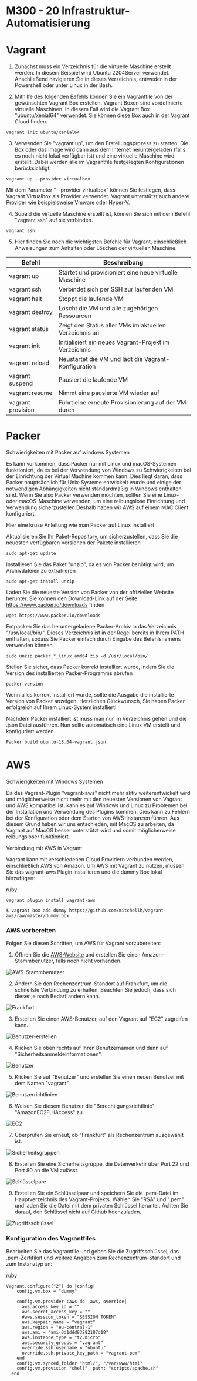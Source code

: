 M300 - 20 Infrastruktur-Automatisierung
===

Vagrant
===
1. Zunächst muss ein Verzeichnis für die virtuelle Maschine erstellt werden. In diesem Beispiel wird Ubuntu 2204Server verwendet. Anschließend navigieren Sie in dieses Verzeichnis, entweder in der Powershell oder unter Linux in der Bash.

2. Mithilfe des folgenden Befehls können Sie ein Vagrantfile von der gewünschten Vagrant Box erstellen. Vagrant Boxen sind vordefinierte virtuelle Maschinen. In diesem Fall wird die Vagrant Box "ubuntu/xenial64" verwendet. Sie können diese Box auch in der Vagrant Cloud finden.
```
vagrant init ubuntu/xenial64
```
3. Verwenden Sie "vagrant up", um den Erstellungsprozess zu starten. Die Box oder das Image wird dann aus dem Internet heruntergeladen (falls es noch nicht lokal verfügbar ist) und eine virtuelle Maschine wird erstellt. Dabei werden alle im Vagrantfile festgelegten Konfigurationen berücksichtigt.
```
vagrant up --provider virtualbox
```
Mit dem Parameter "--provider virtualbox" können Sie festlegen, dass Vagrant Virtualbox als Provider verwendet. Vagrant unterstützt auch andere Provider wie beispielsweise Vmware oder Hyper-V.

4. Sobald die virtuelle Maschine erstellt ist, können Sie sich mit dem Befehl "vagrant ssh" auf sie verbinden.
   
```
vagrant ssh
```

5. Hier finden Sie noch die wichtigsten Befehle für Vagrant, einschließlich Anweisungen zum Anhalten oder Löschen der virtuellen Maschine.


| Befehl | Beschreibung |
| ------ | ------------ |
| vagrant up | Startet und provisioniert eine neue virtuelle Maschine |
| vagrant ssh | Verbindet sich per SSH zur laufenden VM |
| vagrant halt | Stoppt die laufende VM |
| vagrant destroy | Löscht die VM und alle zugehörigen Ressourcen |
| vagrant status | Zeigt den Status aller VMs im aktuellen Verzeichnis an |
| vagrant init | Initialisiert ein neues Vagrant-Projekt im Verzeichnis |
| vagrant reload | Neustartet die VM und lädt die Vagrant-Konfiguration |
| vagrant suspend | Pausiert die laufende VM |
| vagrant resume | Nimmt eine pausierte VM wieder auf |
| vagrant provision | Führt eine erneute Provisionierung auf der VM durch |


Packer
===
Schwierigkeiten mit Packer auf windows Systemen

Es kann vorkommen, dass Packer nur mit Linux und macOS-Systemen funktioniert, da es bei der Verwendung von Windows zu Schwierigkeiten bei der Einrichtung der Virtual Machine kommen kann. Dies liegt daran, dass Packer hauptsächlich für Unix-Systeme entwickelt wurde und einige der notwendigen Abhängigkeiten nicht standardmäßig in Windows enthalten sind. Wenn Sie also Packer verwenden möchten, sollten Sie eine Linux- oder macOS-Maschine verwenden, um eine reibungslose Einrichtung und Verwendung sicherzustellen.Deshalb haben wir AWS auf einem MAC Client konfiguriert.

Hier eine kruze Anleitung wie man Packer auf Linux installiert

Aktualisieren Sie Ihr Paket-Repository, um sicherzustellen, dass Sie die neuesten verfügbaren Versionen der Pakete installieren
```
sudo apt-get update
```
Installieren Sie das Paket "unzip", da es von Packer benötigt wird, um Archivdateien zu extrahieren
```
sudo apt-get install unzip
```
Laden Sie die neueste Version von Packer von der offiziellen Website herunter. Sie können den Download-Link auf der Seite https://www.packer.io/downloads finden
```
wget https://www.packer.io/downloads
```
Entpacken Sie das heruntergeladene Packer-Archiv in das Verzeichnis "/usr/local/bin/". Dieses Verzeichnis ist in der Regel bereits in Ihrem PATH enthalten, sodass Sie Packer einfach durch Eingabe des Befehlsnamens verwenden können
```
sudo unzip packer_*_linux_amd64.zip -d /usr/local/bin/
```
Stellen Sie sicher, dass Packer korrekt installiert wurde, indem Sie die Version des installierten Packer-Programms abrufen
```
packer version
```
Wenn alles korrekt installiert wurde, sollte die Ausgabe die installierte Version von Packer anzeigen. Herzlichen Glückwunsch, Sie haben Packer erfolgreich auf Ihrem Linux-System installiert!

Nachdem Packer installiert ist muss man nur im Verzeichnis gehen und die .json Datei ausführen. Nun sollte automatisch eine Linux VM erstellt und konfiguriert werden.
```
Packer build ubuntu-18.04-vagrant.json
```

AWS
===
Schwierigkeiten mit Windows Systemen

Da das Vagrant-Plugin "vagrant-aws" nicht mehr aktiv weiterentwickelt wird und möglicherweise nicht mehr mit den neuesten Versionen von Vagrant und AWS kompatibel ist, kann es auf Windows und Linux zu Problemen bei der Installation und Verwendung des Plugins kommen. Dies kann zu Fehlern bei der Konfiguration oder dem Starten von AWS-Instanzen führen. Aus diesem Grund haben wir uns entschieden, mit MacOS zu arbeiten, da Vagrant auf MacOS besser unterstützt wird und somit möglicherweise reibungsloser funktioniert.

Verbindung mit AWS in Vagrant

Vagrant kann mit verschiedenen Cloud Providern verbunden werden, einschließlich AWS von Amazon. Um AWS mit Vagrant zu nutzen, müssen Sie das vagrant-aws Plugin installieren und die dummy Box lokal hinzufügen:

ruby
```
vagrant plugin install vagrant-aws
```

```
$ vagrant box add dummy https://github.com/mitchellh/vagrant-aws/raw/master/dummy.box
```
### **AWS vorbereiten**

Folgen Sie diesen Schritten, um AWS für Vagrant vorzubereiten:

1. Öffnen Sie die [AWS-Website](https://aws.amazon.com/de/) und erstellen Sie einen Amazon-Stammbenutzer, falls noch nicht vorhanden.

![AWS-Stammbenutzer](../screenshot/AWS/AWSAnmeldung.JPG)
    
2. Ändern Sie den Rechenzentrum-Standort auf Frankfurt, um die schnellste Verbindung zu erhalten. Beachten Sie jedoch, dass sich dieser je nach Bedarf ändern kann.

![Frankfurt](../screenshot/AWS/Frankfurt.JPG)

3. Erstellen Sie einen AWS-Benutzer, auf den Vagrant auf "EC2" zugreifen kann.

![Benutzer-erstellen](../screenshot/AWS/Benutzer-erstellen.JPG)

4. Klicken Sie oben rechts auf Ihren Benutzernamen und dann auf "Sicherheitsanmeldeinformationen".

![Benutzer](../screenshot/AWS/Benutzer.JPG)

5. Klicken Sie auf "Benutzer" und erstellen Sie einen neuen Benutzer mit dem Namen "vagrant".

![Benutzerrichtlinien](../screenshot/AWS/Benutzerrichtlinien.JPG)

6. Weisen Sie diesem Benutzer die "Berechtigungsrichtlinie" "AmazonEC2FullAccess" zu.

![EC2](../screenshot/AWS/EC2.JPG)
    
7. Überprüfen Sie erneut, ob "Frankfurt" als Rechenzentrum ausgewählt ist.

![Sicherheitsgruppen](../screenshot/AWS/Sicherheitsgruppen.JPG)
        
8.  Erstellen Sie eine Sicherheitsgruppe, die Datenverkehr über Port 22 und Port 80 an die VM zulässt.

![Schlüsselpare](../screenshot/AWS/schluesselpaarerstellen.JPG)
        
9. Erstellen Sie ein Schlüsselpaar und speichern Sie die .pem-Datei im Hauptverzeichnis des Vagrant-Projekts.
Wählen Sie "RSA" und ".pem" und laden Sie die Datei mit dem privaten Schlüssel herunter.
Achten Sie darauf, den Schlüssel nicht auf Github hochzuladen.

![Zugriffsschlüssel](../screenshot/AWS/zugriffschluessel.JPG)

### **Konfiguration des Vagrantfiles**

Bearbeiten Sie das Vagrantfile und geben Sie die Zugriffsschlüssel, das .pem-Zertifikat und weitere Angaben zum Rechenzentrum-Standort und zum Instanztyp an:

ruby

```
Vagrant.configure("2") do |config|
    config.vm.box = "dummy"
  
    config.vm.provider :aws do |aws, override|
      aws.access_key_id = ""
      aws.secret_access_key = ""
      #aws.session_token = "SESSION TOKEN"
      aws.keypair_name = "vagrant"
      aws.region = "eu-central-1"
      aws.ami = "ami-0d1ddd83282187d18"
      aws.instance_type = "t2.micro"
      aws.security_groups = "vagrant"
      override.ssh.username = "ubuntu"
      override.ssh.private_key_path = "vagrant.pem"
    end
    config.vm.synced_folder "html/", "/var/www/html"
    config.vm.provision "shell", path: "scripts/apache.sh"
  end
```